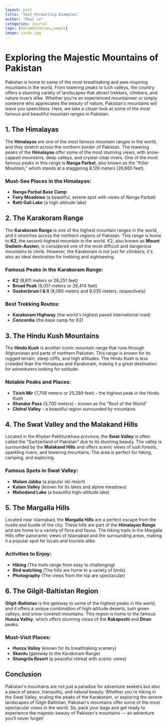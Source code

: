 ```yaml
---
layout: post
title: "Text Formatting Examples"
author: "Paul Le"
categories: journal
tags: [documentation,sample]
image: cards.jpg
---
```

# Exploring the Majestic Mountains of Pakistan

Pakistan is home to some of the most breathtaking and awe-inspiring mountains in the world. From towering peaks to lush valleys, the country offers a stunning variety of landscapes that attract trekkers, climbers, and nature lovers alike. Whether you're an experienced mountaineer or simply someone who appreciates the beauty of nature, Pakistan's mountains will leave you speechless. Here, we take a closer look at some of the most famous and beautiful mountain ranges in Pakistan.

## 1. **The Himalayas**
The **Himalayas** are one of the most famous mountain ranges in the world, and they stretch across the northern border of Pakistan. The towering peaks of the **Himalayas** offer some of the most stunning views, with snow-capped mountains, deep valleys, and crystal-clear rivers. One of the most famous peaks in this range is **Nanga Parbat**, also known as the "Killer Mountain," which stands at a staggering 8,126 meters (26,660 feet).

### Must-See Places in the Himalayas:
- **Nanga Parbat Base Camp**
- **Fairy Meadows** (a beautiful, serene spot with views of Nanga Parbat)
- **Ratti Gali Lake** (a high-altitude lake)

## 2. **The Karakoram Range**
The **Karakoram Range** is one of the highest mountain ranges in the world, and it stretches across the northern regions of Pakistan. This range is home to **K2**, the second-highest mountain in the world. K2, also known as **Mount Godwin-Austen**, is considered one of the most difficult and dangerous mountains to climb. However, the Karakoram is not just for climbers; it's also an ideal destination for trekking and sightseeing.

### Famous Peaks in the Karakoram Range:
- **K2** (8,611 meters or 28,251 feet)
- **Broad Peak** (8,051 meters or 26,414 feet)
- **Gasherbrum I & II** (8,080 meters and 8,035 meters, respectively)

### Best Trekking Routes:
- **Karakoram Highway** (the world's highest paved international road)
- **Concordia** (the base camp for K2)

## 3. **The Hindu Kush Mountains**
The **Hindu Kush** is another iconic mountain range that runs through Afghanistan and parts of northern Pakistan. This range is known for its rugged terrain, steep cliffs, and high altitudes. The Hindu Kush is less crowded than the Himalayas and Karakoram, making it a great destination for adventurers looking for solitude.

### Notable Peaks and Places:
- **Tirich Mir** (7,708 meters or 25,289 feet) – the highest peak in the Hindu Kush
- **Shandur Pass** (3,700 meters) – known as the "Roof of the World"
- **Chitral Valley** – a beautiful region surrounded by mountains

## 4. **The Swat Valley and the Malakand Hills**
Located in the Khyber Pakhtunkhwa province, the **Swat Valley** is often called the "Switzerland of Pakistan" due to its stunning beauty. The valley is surrounded by the **Malakand Hills** and offers scenic views of lush forests, sparkling rivers, and towering mountains. The area is perfect for hiking, camping, and exploring.

### Famous Spots in Swat Valley:
- **Malam Jabba** (a popular ski resort)
- **Kalam Valley** (known for its lakes and alpine meadows)
- **Mahodand Lake** (a beautiful high-altitude lake)

## 5. **The Margalla Hills**
Located near Islamabad, the **Margalla Hills** are a perfect escape from the hustle and bustle of the city. These hills are part of the **Himalayan Range** and are home to a variety of flora and fauna. The hiking trails in the Margalla Hills offer panoramic views of Islamabad and the surrounding areas, making it a popular spot for locals and tourists alike.

### Activities to Enjoy:
- **Hiking** (The trails range from easy to challenging)
- **Bird watching** (The hills are home to a variety of birds)
- **Photography** (The views from the top are spectacular)

## 6. **The Gilgit-Baltistan Region**
**Gilgit-Baltistan** is the gateway to some of the highest peaks in the world, and it offers a unique combination of high-altitude deserts, lush green valleys, and snow-covered mountains. This region is home to the famous **Hunza Valley**, which offers stunning views of the **Rakaposhi** and **Diran** peaks.

### Must-Visit Places:
- **Hunza Valley** (known for its breathtaking scenery)
- **Skardu** (gateway to the Karakoram Range)
- **Shangrila Resort** (a peaceful retreat with scenic views)

## Conclusion

Pakistan's mountains are not just a paradise for adventure seekers but also a place of peace, tranquility, and natural beauty. Whether you're hiking in the Swat Valley, scaling the peaks of the Karakoram, or exploring the serene landscapes of Gilgit-Baltistan, Pakistan's mountains offer some of the most spectacular views in the world. So, pack your bags and get ready to experience the majestic beauty of Pakistan's mountains — an adventure you’ll never forget!
